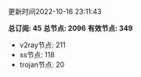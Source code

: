 更新时间2022-10-16 23:11:43

**总订阅: 45**
**总节点: 2096**
**有效节点: 349**
- v2ray节点: 211
- ss节点: 118
- trojan节点: 20
